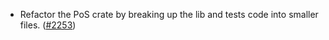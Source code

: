 - Refactor the PoS crate by breaking up the lib and tests code into smaller
  files. ([\#2253](https://github.com/anoma/namada/pull/2253))